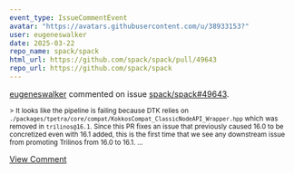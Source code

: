 ```yaml
---
event_type: IssueCommentEvent
avatar: "https://avatars.githubusercontent.com/u/38933153?"
user: eugeneswalker
date: 2025-03-22
repo_name: spack/spack
html_url: https://github.com/spack/spack/pull/49643
repo_url: https://github.com/spack/spack
---
```


<a href='https://github.com/eugeneswalker' target='_blank'>eugeneswalker</a> commented on issue <a href='https://github.com/spack/spack/pull/49643' target='_blank'>spack/spack#49643</a>.

<small>> It looks like the pipeline is failing because DTK relies on `./packages/tpetra/core/compat/KokkosCompat_ClassicNodeAPI_Wrapper.hpp` which was removed in `trilinos@16.1`. Since this PR fixes an issue that previously caused 16.0 to be concretized even with 16.1 added, this is the first time that we see any downstream issue from promoting Trilinos from 16.0 to 16.1....</small>

<a href='https://github.com/spack/spack/pull/49643' target='_blank'>View Comment</a>